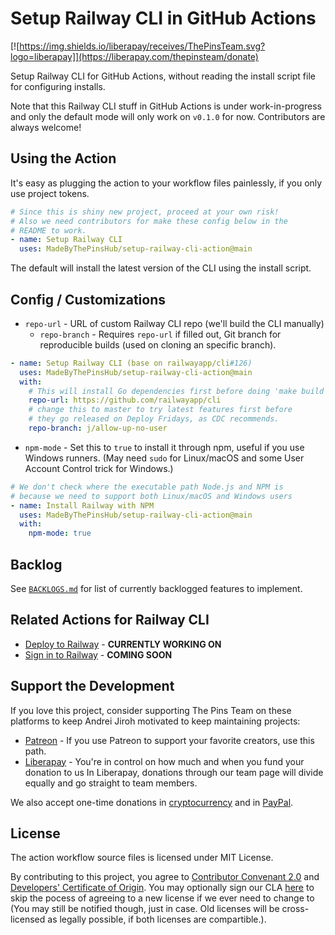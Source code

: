 # Setup Railway CLI in GitHub Actions

[![https://img.shields.io/liberapay/receives/ThePinsTeam.svg?logo=liberapay]](https://liberapay.com/thepinsteam/donate)

Setup Railway CLI for GitHub Actions, without reading the install script file for configuring installs.

Note that this Railway CLI stuff in GitHub Actions is under work-in-progress and only the default mode will only work on `v0.1.0` for now. Contributors are always welcome!

## Using the Action

It's easy as plugging the action to your workflow files painlessly, if you only use project tokens.

```yml
# Since this is shiny new project, proceed at your own risk!
# Also we need contributors for make these config below in the
# README to work.
- name: Setup Railway CLI
  uses: MadeByThePinsHub/setup-railway-cli-action@main
```

The default will install the latest version of the CLI using the install script.

## Config / Customizations

* `repo-url` - URL of custom Railway CLI repo (we'll build the CLI manually)
  * `repo-branch` - Requires `repo-url` if filled out, Git branch for reproducible builds (used on cloning an specific branch).

```yml
- name: Setup Railway CLI (base on railwayapp/cli#126)
  uses: MadeByThePinsHub/setup-railway-cli-action@main
  with:
    # This will install Go dependencies first before doing 'make build'
    repo-url: https://github.com/railwayapp/cli
    # change this to master to try latest features first before
    # they go released on Deploy Fridays, as CDC recommends.
    repo-branch: j/allow-up-no-user
```

* `npm-mode` - Set this to `true` to install it through npm, useful
if you use Windows runners. (May need `sudo` for Linux/macOS and some
User Account Control trick for Windows.)

```yml
# We don't check where the executable path Node.js and NPM is
# because we need to support both Linux/macOS and Windows users
- name: Install Railway with NPM
  uses: MadeByThePinsHub/setup-railway-cli-action@main
  with:
    npm-mode: true
```

## Backlog

See [`BACKLOGS.md`](BACKLOGS.md) for list of currently backlogged features
to implement.

## Related Actions for Railway CLI

* [Deploy to Railway](https://github.com/MadeByThePinsHub/railway-up-action) - **CURRENTLY WORKING ON**
* [Sign in to Railway](https://github.com/MadeByThePinsHub/railway-login-action) - **COMING SOON**

## Support the Development

If you love this project, consider supporting The Pins Team on these
platforms to keep Andrei Jiroh motivated to keep maintaining projects:

* [Patreon](https://patreon.com/thepinsteam) - If you use Patreon to support your favorite creators, use this path.
* [Liberapay](https://liberapay.com/thepinsteam) - You're in control on how much and when you fund your donation to us
In Liberapay, donations through our team page will divide equally and go straight to team members.

We also accept one-time donations in [cryptocurrency](https://donate.madebythepins.tk/crypto)
and in [PayPal](https://donate.madebythepins.tk/paypal).

## License

The action workflow source files is licensed under MIT License.

By contributing to this project, you agree to [Contributor Convenant 2.0](/CODE_OF_CONDUCT.md)
and [Developers' Certificate of Origin](https://developerscertificate.org).
You may optionally sign our CLA [here](https://github.com/MadeByThePinsHub/contributor-agreement)
to skip the pocess of agreeing to a new license if we ever need to change to
(You may still be notified though, just in case. Old licenses will be cross-licensed
as legally possible, if both licenses are compartible.).
